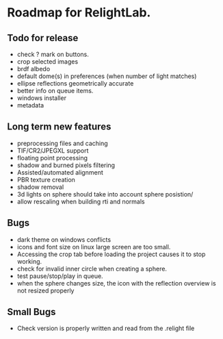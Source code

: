# Roadmap for RelightLab.


## Todo for release

* check ? mark on buttons.
* crop selected images
* brdf albedo
* default dome(s) in preferences (when number of light matches)
* ellipse reflections geometrically accurate
* better info on queue items.
* windows installer
* metadata


## Long term new features

* preprocessing files and caching
* TIF/CR2/JPEGXL support
* floating point processing
* shadow and burned pixels filtering
* Assisted/automated alignment
* PBR texture creation
* shadow removal
* 3d lights on sphere should take into account sphere posistion/
* allow rescaling when building rti and normals

## Bugs

* dark theme on windows conflicts
* icons and font size on linux large screen are too small.
* Accessing the crop tab before loading the project causes it to stop working.
* check for invalid inner circle when creating a sphere.
* test pause/stop/play in queue.
* when the sphere changes size, the icon with the reflection overview is not resized properly

## Small Bugs

* Check version is properly written and read from the .relight file

